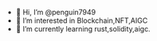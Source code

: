 - 👋 Hi, I’m @penguin7949
- 👀 I’m interested in Blockchain,NFT,AIGC
- 🌱 I’m currently learning rust,solidity,aigc.


<!---
penguin7949/penguin7949 is a ✨ special ✨ repository because its `README.md` (this file) appears on your GitHub profile.
You can click the Preview link to take a look at your changes.
--->
